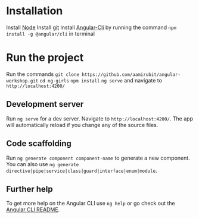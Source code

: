# Installation

Install [Node](https://nodejs.org/en/download/)
Install [git](https://git-scm.com/)
Install [Angular-Cli](https://cli.angular.io/) by running the command `npm install -g @angular/cli` in terminal

# Run the project

Run the commands
`git clone https://github.com/aamirubit/angular-workshop.git`
`cd ng-girls`
`npm install`
`ng serve` and navigate to `http://localhost:4200/`

## Development server

Run `ng serve` for a dev server. Navigate to `http://localhost:4200/`. The app will automatically reload if you change any of the source files.

## Code scaffolding

Run `ng generate component component-name` to generate a new component. You can also use `ng generate directive|pipe|service|class|guard|interface|enum|module`.


## Further help

To get more help on the Angular CLI use `ng help` or go check out the [Angular CLI README](https://github.com/angular/angular-cli/blob/master/README.md).
